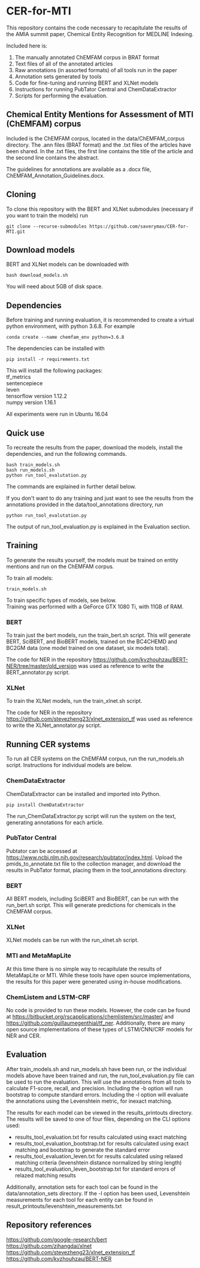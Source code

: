 # CER-for-MTI

This repository contains the code necessary to recapitulate the results of the AMIA summit paper, Chemical Entity Recognition for MEDLINE Indexing.   

Included here is:   
1. The manually annotated ChEMFAM corpus in BRAT format 
2. Text files of all of the annotated articles
3. Raw annotations (in assorted formats) of all tools run in the paper 
4. Annotation sets generated by tools
5. Code for fine-tuning and running BERT and XLNet models
6. Instructions for running PubTator Central and ChemDataExtractor
7. Scripts for performing the evaluation. 

## Chemical Entity Mentions for Assessment of MTI (ChEMFAM) corpus
Included is the ChEMFAM corpus, located in the data/ChEMFAM_corpus directory. The .ann files (BRAT format) and the .txt files of the articles have been shared. In the .txt files, the first line contains the title of the article and the second line contains the abstract.   

The guidelines for annotations are available as a .docx file, ChEMFAM_Annotation_Guidelines.docx.

## Cloning
To clone this repository with the BERT and XLNet submodules (necessary if you want to train the models) run
```
git clone --recurse-submodules https://github.com/saverymax/CER-for-MTI.git
```

## Download models
BERT and XLNet models can be downloaded with 
```
bash download_models.sh
```
You will need about 5GB of disk space. 

## Dependencies
Before training and running evaluation, it is recommended to create a virtual python environment, with python 3.6.8. 
For example 
```
conda create --name chemfam_env python=3.6.8
```
The dependencies can be installed with 
```
pip install -r requirements.txt
```
This will install the following packages:   
tf_metrics      
sentencepiece   
leven   
tensorflow version 1.12.2   
numpy version 1.16.1   

All experiments were run in Ubuntu 16.04

## Quick use

To recreate the results from the paper, download the models, install the dependencies, and run the following commands.
```
bash train_models.sh
bash run_models.sh
python run_tool_evalutation.py
```

The commands are explained in further detail below.   

If you don't want to do any training and just want to see the results from the annotations provided in the data/tool_annotations directory, run 
```
python run_tool_evalutation.py
```
The output of run_tool_evaluation.py is explained in the Evaluation section.

## Training
To generate the results yourself, the models must be trained on entity mentions and run on the ChEMFAM corpus.    

To train all models:
```
train_models.sh 
```
To train specific types of models, see below.   
Training was performed with a GeForce GTX 1080 Ti, with 11GB of RAM.  

### BERT
To train just the bert models, run the train_bert.sh script. This will generate BERT, SciBERT, and BioBERT models, trained on the BC4CHEMD and BC2GM data (one model trained on one dataset, six models total).   

The code for NER in the repository https://github.com/kyzhouhzau/BERT-NER/tree/master/old_version was used as reference to write the BERT_annotator.py script.
### XLNet

To train the XLNet models, run the train_xlnet.sh script.   

The code for NER in the repository https://github.com/stevezheng23/xlnet_extension_tf was used as reference to write the XLNet_annotator.py script.

## Running CER systems
 To run all CER systems on the ChEMFAM corpus, run the run_models.sh script. Instructions for individual models are below.

### ChemDataExtractor 
ChemDataExtractor can be installed and imported into Python. 
```
pip install ChemDataExtractor
```
The run_ChemDataExtractor.py script will run the system on the text, generating annotations for each article.    

### PubTator Central
Pubtator can be accessed at https://www.ncbi.nlm.nih.gov/research/pubtator/index.html. Upload the pmids_to_annotate.txt file to the collection manager, and download the results in PubTator format, placing them in the tool_annotations directory. 

### BERT
All BERT models, including SciBERT and BioBERT, can be run with the run_bert.sh script. This will generate predictions for chemicals in the ChEMFAM corpus.

### XLNet
XLNet models can be run with the run_xlnet.sh script.

### MTI and MetaMapLite
At this time there is no simple way to recapitulate the results of MetaMapLite or MTI. While these tools have open source implementations, the results for this paper were generated using in-house modifications.  

### ChemListem and LSTM-CRF
No code is provided to run these models. However, the code can be found at https://bitbucket.org/rscapplications/chemlistem/src/master/ and https://github.com/guillaumegenthial/tf_ner. Additionally, there are many open source implementations of these types of LSTM/CNN/CRF models for NER and CER.

## Evaluation
After train_models.sh and run_models.sh have been run, or the individual models above have been trained and run, the run_tool_evaluation.py file can be used to run the evaluation. This will use the annotations from all tools to calculate F1-score, recall, and precision. Including the -b option will run bootstrap to compute standard errors. Including the -l option will evaluate the annotations using the Levenshtein metric, for inexact matching.   

The results for each model can be viewed in the results_printouts directory. The results will be saved to one of four files, depending on the CLI options used:   
* results_tool_evaluation.txt for results calculated using exact matching   
* results_tool_evaluation_bootstrap.txt for results calculated using exact matching and bootstrap to generate the standard error    
* results_tool_evaluation_leven.txt for results calculated using relaxed matching criteria (levenshtein distance normalized by string length)   
* results_tool_evaluation_leven_bootstrap.txt for standard errors of relazed matching results      

Additionally, annotation sets for each tool can be found in the data/annotation_sets directory. If the -l option has been used, Levenshtein measurements for each tool for each entity can be found in result_printouts/levenshtein_measurements.txt

## Repository references
https://github.com/google-research/bert   
https://github.com/zihangdai/xlnet   
https://github.com/stevezheng23/xlnet_extension_tf   
https://github.com/kyzhouhzau/BERT-NER   
